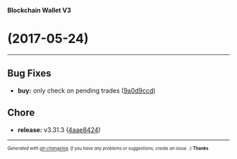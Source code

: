 __Blockchain Wallet V3__

#   (2017-05-24)



---

## Bug Fixes

- **buy:** only check on pending trades
  ([9a0d9ccd](https://github.com/blockchain/My-Wallet-V3/commit/9a0d9ccd0bb112b85d8f5df02738f2aa23891eb7))


## Chore

- **release:** v3.31.3
  ([4aae8424](https://github.com/blockchain/My-Wallet-V3/commit/4aae84241555af8c6f89ca7a6f2544bc551a0df7))



---
<sub><sup>*Generated with [git-changelog](https://github.com/rafinskipg/git-changelog). If you have any problems or suggestions, create an issue.* :) **Thanks** </sub></sup>